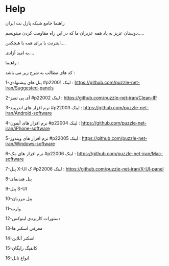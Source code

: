 # Help
راهنما جامع شبکه پازل نت ایران

دوستان عزیز به یاد همه عزیزان ما که در این راه مقاومت کردن مینویسم.....

اینترنت یا برای همه یا هیچکس....

به امید آزادی....

راهنما :

کد های مطالب به شرح زیر می باشد :

1-پنل های پیشنهادی #p22001
لینک : https://github.com/puzzle-net-iran/Suggested-panels

2-آی پی تمیز #p22002
لینک : https://github.com/puzzle-net-iran/Clean-IP

3-نرم افزار های اندروید #p22003
لینک : https://github.com/puzzle-net-iran/Android-software

4-نرم افزار های آیفون #p22004
لینک : https://github.com/puzzle-net-iran/iPhone-software

5-نرم افزار های ویندوز #p22005
لینک : https://github.com/puzzle-net-iran/Windows-software

6-نرم افزار های مک #p22006
لینک : https://github.com/puzzle-net-iran/Mac-software

7-پنل X-UI ک #p22006
لینک : https://github.com/puzzle-net-iran/X-UI-panel

8-پنل هیدیفای 

9-پنل  S-UI

10-پنل مرزبان

11-وارپ

12-دستورات کاربردی لینوکس

13-معرفی اسکنر ها

14-اسکنر آنلاین

15-کانفیگ رایگان

16-انواع تانل 

